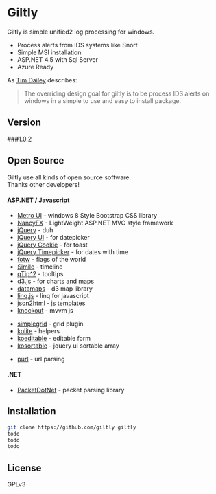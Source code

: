 Giltly
=========

Giltly is simple unified2 log processing for windows.

  - Process alerts from IDS systems like Snort
  - Simple MSI installation
  - ASP.NET 4.5 with Sql Server
  - Azure Ready

As [Tim Dailey] describes:

> The overriding design goal for giltly is to be process IDS alerts on windows in a simple to use and easy to install package. 

Version
----

###1.0.2

Open Source
-----------
Giltly use all kinds of open source software.  
Thanks other developers!

#### ASP.NET / Javascript
* [Metro UI] - windows 8 Style Bootstrap CSS library
* [NancyFX] - LightWeight ASP.NET MVC style framework
* [jQuery] - duh 
* [jQuery UI] - for datepicker
* [jQuery Cookie] - for toast
* [jQuery Timepicker] - for dates with time
* [fotw] - flags of the world
* [Simile] - timeline
* [qTip^2] - tooltips
* [d3.js] - for charts and maps
* [datamaps] - d3 map library
* [linq.js] - linq for javascript
* [json2html] - js templates
* [knockout] - mvvm js
 - [simplegrid] - grid plugin
 - [kolite] - helpers
 - [koeditable] - editable form
 - [kosortable] - jquery ui sortable array
* [purl] - url parsing

#### .NET
* [PacketDotNet] - packet parsing library
 
Installation
--------------

```sh
git clone https://github.com/giltly giltly
todo
todo
todo
```

License 
----
GPLv3



[Tim Dailey]:tim.dailey@giltly.com
[NancyFx]:http://nancyfx.org/
[jQuery]:http://jquery.com
[Metro UI]:http://metroui.org.ua/
[jQuery UI]:https://jqueryui.com/
[jQuery Cookie]:https://github.com/carhartl/jquery-cookie
[jQuery Timepicker]:http://jonthornton.github.io/jquery-timepicker/
[fotw]:http://www.famfamfam.com/lab/icons/flags/
[Simile]:http://www.simile-widgets.org/
[qTip^2]:http://qtip2.com/
[d3.js]:http://d3js.org/
[datamaps]:https://github.com/markmarkoh/datamaps
[linq.js]:http://linqjs.codeplex.com/
[json2html]:http://json2html.com/
[knockout]:http://knockoutjs.com/
[simplegrid]:https://github.com/knockout/knockout/tree/gh-pages/examples/resources
[kolite]:https://github.com/CodeSeven/kolite
[koeditable]:https://github.com/romanych/ko.editables
[kosortable]:https://github.com/rniemeyer/knockout-sortable
[purl]:https://github.com/allmarkedup/purl
[PacketDotNet]:http://sourceforge.net/projects/packetnet/


    